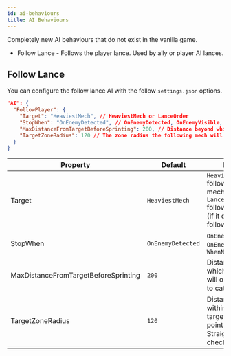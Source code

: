 ```yaml
---
id: ai-behaviours
title: AI Behaviours
---
```


Completely new AI behaviours that do not exist in the vanilla game.

- Follow Lance - Follows the player lance. Used by ally or player AI lances.

## Follow Lance

You can configure the follow lance AI with the follow `settings.json` options.

```json
"AI": {
  "FollowPlayer": {
    "Target": "HeaviestMech", // HeaviestMech or LanceOrder
    "StopWhen": "OnEnemyDetected", // OnEnemyDetected, OnEnemyVisible, WhenNotNeeded
    "MaxDistanceFromTargetBeforeSprinting": 200, // Distance beyond which the ally will only sprint to catch up
    "TargetZoneRadius": 120 // The zone radius the following mech will try to get within
  }
}
```

| Property                             | Default           | Details                                                                                                |
| ------------------------------------ | ----------------- | ------------------------------------------------------------------------------------------------------ |
| Target                               | `HeaviestMech`    | `HeaviestMech` follows heaviest mech. `LanceOrder` follows units 1 (if it dies they follow unit 2 etc) |
| StopWhen                             | `OnEnemyDetected` | `OnEnemyDetected`, `OnEnemyVisible`, `WhenNotNeeded`                                                   |
| MaxDistanceFromTargetBeforeSprinting | `200`             | Distance beyond which the ally will only sprint to catch up                                            |
| TargetZoneRadius                     | `120`             | Distance to keep within of the target. 1 grid point = 24 units. Straight line check.                   |
